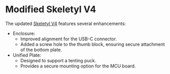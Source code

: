 # Modified Skeletyl V4

The updated [Skeletyl V4](https://github.com/Bastardkb/Skeletyl) features several enhancements:
* Enclosure:
  - Improved alignment for the USB-C connector.
  - Added a screw hole to the thumb block, ensuring secure attachment of the bottom plate.
* Unified Plate:
  - Designed to support a tenting puck.
  - Provides a secure mounting option for the MCU board.

